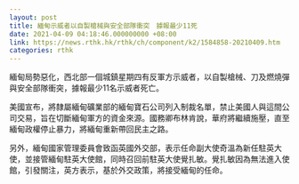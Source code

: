 ```yaml
---
layout: post
title: 緬甸示威者以自製槍械與安全部隊衝突　據報最少11死
date: 2021-04-09 04:18:46.000000000 +08:00
link: https://news.rthk.hk/rthk/ch/component/k2/1584858-20210409.htm
categories: rthk
---
```


緬甸局勢惡化，西北部一個城鎮星期四有反軍方示威者，以自製槍械、刀及燃燒彈與安全部隊衝突，據報最少11名示威者死亡。

美國宣布，將隸屬緬甸礦業部的緬甸寶石公司列入制裁名單，禁止美國人與這間公司交易，旨在切斷緬甸軍方的資金來源。國務卿布林肯說，華府將繼續施壓，直至緬甸政權停止暴力，將緬甸重新帶回民主之路。

另外，緬甸國家管理委員會致函英國外交部，表示任命副大使奇溫為新任駐英大使，並接管緬甸駐英大使館，同時召回前駐英大使覺扎敏。覺扎敏因為無法進入使館，引發關注，英方表示，基於外交政策，將接受緬甸的任命。

